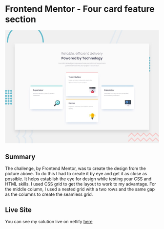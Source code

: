# Frontend Mentor - Four card feature section

![Design preview for the Four card feature section coding challenge](./design/desktop-preview.jpg)

## Summary

The challenge, by Frontend Mentor, was to create the design from the picture above. To do this I had to create it by eye and get it as close as possible. It helps establish the eye for design while testing your CSS and HTML skills. I used CSS grid to get the layout to work to my advantage. For the middle column, I used a nested grid with a two rows and the same gap as the columns to create the seamless grid.

## Live Site

You can see my solution live on netlify [here](https://fm-fourcards.netlify.app/)
